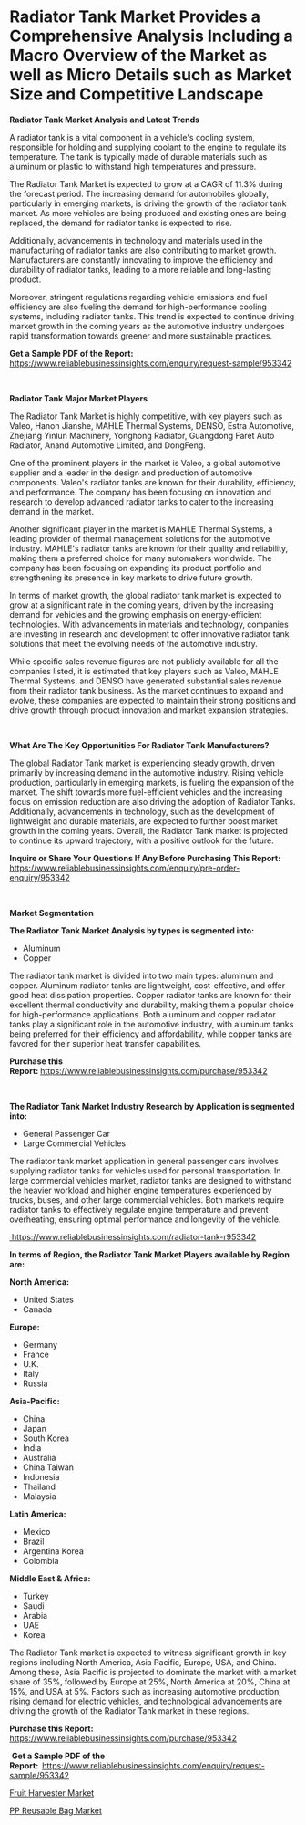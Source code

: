 <p><h1>Radiator Tank Market Provides a Comprehensive Analysis Including a Macro Overview of the Market as well as Micro Details such as Market Size and Competitive Landscape</h1></p><p><strong>Radiator Tank Market Analysis and Latest Trends</strong></p>
<p><p>A radiator tank is a vital component in a vehicle's cooling system, responsible for holding and supplying coolant to the engine to regulate its temperature. The tank is typically made of durable materials such as aluminum or plastic to withstand high temperatures and pressure.</p><p>The Radiator Tank Market is expected to grow at a CAGR of 11.3% during the forecast period. The increasing demand for automobiles globally, particularly in emerging markets, is driving the growth of the radiator tank market. As more vehicles are being produced and existing ones are being replaced, the demand for radiator tanks is expected to rise.</p><p>Additionally, advancements in technology and materials used in the manufacturing of radiator tanks are also contributing to market growth. Manufacturers are constantly innovating to improve the efficiency and durability of radiator tanks, leading to a more reliable and long-lasting product.</p><p>Moreover, stringent regulations regarding vehicle emissions and fuel efficiency are also fueling the demand for high-performance cooling systems, including radiator tanks. This trend is expected to continue driving market growth in the coming years as the automotive industry undergoes rapid transformation towards greener and more sustainable practices.</p></p>
<p><strong>Get a Sample PDF of the Report:&nbsp;</strong> <a href="https://www.reliablebusinessinsights.com/enquiry/request-sample/953342">https://www.reliablebusinessinsights.com/enquiry/request-sample/953342</a></p>
<p>&nbsp;</p>
<p><strong>Radiator Tank Major Market Players</strong></p>
<p><p>The Radiator Tank Market is highly competitive, with key players such as Valeo, Hanon Jianshe, MAHLE Thermal Systems, DENSO, Estra Automotive, Zhejiang Yinlun Machinery, Yonghong Radiator, Guangdong Faret Auto Radiator, Anand Automotive Limited, and DongFeng. </p><p>One of the prominent players in the market is Valeo, a global automotive supplier and a leader in the design and production of automotive components. Valeo's radiator tanks are known for their durability, efficiency, and performance. The company has been focusing on innovation and research to develop advanced radiator tanks to cater to the increasing demand in the market.</p><p>Another significant player in the market is MAHLE Thermal Systems, a leading provider of thermal management solutions for the automotive industry. MAHLE's radiator tanks are known for their quality and reliability, making them a preferred choice for many automakers worldwide. The company has been focusing on expanding its product portfolio and strengthening its presence in key markets to drive future growth.</p><p>In terms of market growth, the global radiator tank market is expected to grow at a significant rate in the coming years, driven by the increasing demand for vehicles and the growing emphasis on energy-efficient technologies. With advancements in materials and technology, companies are investing in research and development to offer innovative radiator tank solutions that meet the evolving needs of the automotive industry.</p><p>While specific sales revenue figures are not publicly available for all the companies listed, it is estimated that key players such as Valeo, MAHLE Thermal Systems, and DENSO have generated substantial sales revenue from their radiator tank business. As the market continues to expand and evolve, these companies are expected to maintain their strong positions and drive growth through product innovation and market expansion strategies.</p></p>
<p>&nbsp;</p>
<p><strong>What Are The Key Opportunities For Radiator Tank Manufacturers?</strong></p>
<p><p>The global Radiator Tank market is experiencing steady growth, driven primarily by increasing demand in the automotive industry. Rising vehicle production, particularly in emerging markets, is fueling the expansion of the market. The shift towards more fuel-efficient vehicles and the increasing focus on emission reduction are also driving the adoption of Radiator Tanks. Additionally, advancements in technology, such as the development of lightweight and durable materials, are expected to further boost market growth in the coming years. Overall, the Radiator Tank market is projected to continue its upward trajectory, with a positive outlook for the future.</p></p>
<p><strong>Inquire or Share Your Questions If Any Before Purchasing This Report:</strong> <a href="https://www.reliablebusinessinsights.com/enquiry/pre-order-enquiry/953342">https://www.reliablebusinessinsights.com/enquiry/pre-order-enquiry/953342</a></p>
<p>&nbsp;</p>
<p><strong>Market Segmentation</strong></p>
<p><strong>The Radiator Tank Market Analysis by types is segmented into:</strong></p>
<p><ul><li>Aluminum</li><li>Copper</li></ul></p>
<p><p>The radiator tank market is divided into two main types: aluminum and copper. Aluminum radiator tanks are lightweight, cost-effective, and offer good heat dissipation properties. Copper radiator tanks are known for their excellent thermal conductivity and durability, making them a popular choice for high-performance applications. Both aluminum and copper radiator tanks play a significant role in the automotive industry, with aluminum tanks being preferred for their efficiency and affordability, while copper tanks are favored for their superior heat transfer capabilities.</p></p>
<p><strong>Purchase this Report:&nbsp;</strong><a href="https://www.reliablebusinessinsights.com/purchase/953342">https://www.reliablebusinessinsights.com/purchase/953342</a></p>
<p>&nbsp;</p>
<p><strong>The Radiator Tank Market Industry Research by Application is segmented into:</strong></p>
<p><ul><li>General Passenger Car</li><li>Large Commercial Vehicles</li></ul></p>
<p><p>The radiator tank market application in general passenger cars involves supplying radiator tanks for vehicles used for personal transportation. In large commercial vehicles market, radiator tanks are designed to withstand the heavier workload and higher engine temperatures experienced by trucks, buses, and other large commercial vehicles. Both markets require radiator tanks to effectively regulate engine temperature and prevent overheating, ensuring optimal performance and longevity of the vehicle.</p></p>
<p><a href="https://www.reliablebusinessinsights.com/radiator-tank-r953342">&nbsp;https://www.reliablebusinessinsights.com/radiator-tank-r953342</a></p>
<p><strong>In terms of Region, the Radiator Tank Market Players available by Region are:</strong></p>
<p>
    <p> <strong> North America: </strong>
        <ul>
            <li>United States</li>
            <li>Canada</li>
        </ul>
        </p> 
    <p> <strong> Europe: </strong>
        <ul>
            <li>Germany</li>
            <li>France</li>
            <li>U.K.</li>
            <li>Italy</li>
            <li>Russia</li>
        </ul>
        </p> 
    <p> <strong> Asia-Pacific: </strong>
        <ul>
            <li>China</li>
            <li>Japan</li>
            <li>South Korea</li>
            <li>India</li>
            <li>Australia</li>
            <li>China Taiwan</li>
            <li>Indonesia</li>
            <li>Thailand</li>
            <li>Malaysia</li>
        </ul>
        </p> 
    <p> <strong> Latin America: </strong>
        <ul>
            <li>Mexico</li>
            <li>Brazil</li>
            <li>Argentina Korea</li>
            <li>Colombia</li>
        </ul>
        </p> 
    <p> <strong> Middle East & Africa: </strong>
        <ul>
            <li>Turkey</li>
            <li>Saudi</li>
            <li>Arabia</li>
            <li>UAE</li>
            <li>Korea</li>
        </ul>
    </p>
    </p>
<p><p>The Radiator Tank market is expected to witness significant growth in key regions including North America, Asia Pacific, Europe, USA, and China. Among these, Asia Pacific is projected to dominate the market with a market share of 35%, followed by Europe at 25%, North America at 20%, China at 15%, and USA at 5%. Factors such as increasing automotive production, rising demand for electric vehicles, and technological advancements are driving the growth of the Radiator Tank market in these regions.</p></p>
<p><strong>Purchase this Report: </strong><a href="https://www.reliablebusinessinsights.com/purchase/953342">https://www.reliablebusinessinsights.com/purchase/953342</a></p>
<p>&nbsp;<strong>Get a Sample PDF of the Report:&nbsp;&nbsp;</strong><a href="https://www.reliablebusinessinsights.com/enquiry/request-sample/953342">https://www.reliablebusinessinsights.com/enquiry/request-sample/953342</a></p>
<p><strong></strong></p>
<p><p><a href="https://github.com/nhteumcc68/Market-Research-Report-List-1/blob/main/fruit-harvester-market.md">Fruit Harvester Market</a></p><p><a href="https://view.publitas.com/reportprime-1/global-pp-reusable-bag-market-opportunities-and-forecast-for-period-from-2024-to-2031/">PP Reusable Bag Market</a></p></p>